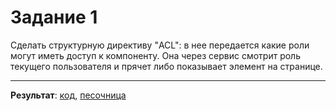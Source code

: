 # Задание 1

Сделать структурную директиву "ACL": в нее передается какие роли могут иметь доступ к компоненту. Она через сервис смотрит роль текущего пользователя и прячет либо показывает элемент на странице.

___

**Результат**: [код](https://github.com/chekit/hw-ng-pro/blob/master/task1/src/app/utils/acl.directive.ts), [песочница](https://stackblitz.com/edit/angular-acl?file=src/app/acl.directive.ts)